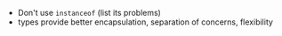 * Don't use `instanceof` (list its problems)
* types provide better encapsulation, separation of concerns, flexibility